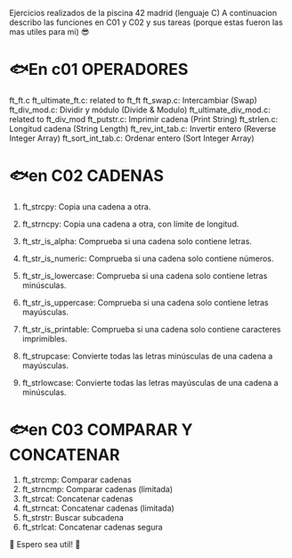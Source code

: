 Ejercicios realizados de la piscina 42 madrid (lenguaje C) A continuacion describo las funciones en C01 y C02 y sus tareas (porque estas fueron las mas utiles para mi) :sunglasses:

# :fish:En c01 OPERADORES
ft_ft.c
ft_ultimate_ft.c: related to ft_ft
ft_swap.c: Intercambiar (Swap)
ft_div_mod.c: Dividir y módulo (Divide & Modulo)
ft_ultimate_div_mod.c:  related to ft_div_mod
ft_putstr.c: Imprimir cadena (Print String)
ft_strlen.c: Longitud cadena (String Length)
ft_rev_int_tab.c: Invertir entero (Reverse Integer Array)
ft_sort_int_tab.c: Ordenar entero (Sort Integer Array)

# :fish:en C02 CADENAS

1. ft_strcpy: Copia una cadena a otra.

2. ft_strncpy: Copia una cadena a otra, con límite de longitud.

3. ft_str_is_alpha: Comprueba si una cadena solo contiene letras.

4. ft_str_is_numeric: Comprueba si una cadena solo contiene números.

5. ft_str_is_lowercase: Comprueba si una cadena solo contiene letras minúsculas.

6. ft_str_is_uppercase: Comprueba si una cadena solo contiene letras mayúsculas.

7. ft_str_is_printable: Comprueba si una cadena solo contiene caracteres imprimibles.

8. ft_strupcase: Convierte todas las letras minúsculas de una cadena a mayúsculas.

9. ft_strlowcase: Convierte todas las letras mayúsculas de una cadena a minúsculas.

# :fish:en C03 COMPARAR Y CONCATENAR
1. ft_strcmp: Comparar cadenas
3. ft_strncmp: Comparar cadenas (limitada)
4. ft_strcat: Concatenar cadenas
5. ft_strncat: Concatenar cadenas (limitada)
6. ft_strstr: Buscar subcadena
7. ft_strlcat: Concatenar cadenas segura

:rocket: Espero sea util! :rocket:
